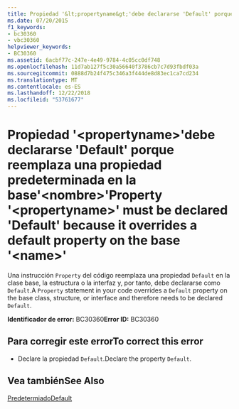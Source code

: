```yaml
---
title: Propiedad '&lt;propertyname&gt;'debe declararse 'Default' porque reemplaza una propiedad predeterminada en la base'&lt;nombre&gt;'
ms.date: 07/20/2015
f1_keywords:
- bc30360
- vbc30360
helpviewer_keywords:
- BC30360
ms.assetid: 6acbf77c-247e-4e49-9784-4c05cc0df748
ms.openlocfilehash: 11d7ab127f5c30a56640f3786cb7c7d93fbdf03a
ms.sourcegitcommit: 0888d7b24f475c346a3f444de8d83ec1ca7cd234
ms.translationtype: MT
ms.contentlocale: es-ES
ms.lasthandoff: 12/22/2018
ms.locfileid: "53761677"
---
```

# <a name="property-ltpropertynamegt-must-be-declared-default-because-it-overrides-a-default-property-on-the-base-ltnamegt"></a><span data-ttu-id="28f04-102">Propiedad '&lt;propertyname&gt;'debe declararse 'Default' porque reemplaza una propiedad predeterminada en la base'&lt;nombre&gt;'</span><span class="sxs-lookup"><span data-stu-id="28f04-102">Property '&lt;propertyname&gt;' must be declared 'Default' because it overrides a default property on the base '&lt;name&gt;'</span></span>
<span data-ttu-id="28f04-103">Una instrucción `Property` del código reemplaza una propiedad `Default` en la clase base, la estructura o la interfaz y, por tanto, debe declararse como `Default`.</span><span class="sxs-lookup"><span data-stu-id="28f04-103">A `Property` statement in your code overrides a `Default` property on the base class, structure, or interface and therefore needs to be declared `Default`.</span></span>  
  
 <span data-ttu-id="28f04-104">**Identificador de error:** BC30360</span><span class="sxs-lookup"><span data-stu-id="28f04-104">**Error ID:** BC30360</span></span>  
  
## <a name="to-correct-this-error"></a><span data-ttu-id="28f04-105">Para corregir este error</span><span class="sxs-lookup"><span data-stu-id="28f04-105">To correct this error</span></span>  
  
-   <span data-ttu-id="28f04-106">Declare la propiedad `Default`.</span><span class="sxs-lookup"><span data-stu-id="28f04-106">Declare the property `Default`.</span></span>  
  
## <a name="see-also"></a><span data-ttu-id="28f04-107">Vea también</span><span class="sxs-lookup"><span data-stu-id="28f04-107">See Also</span></span>  
 [<span data-ttu-id="28f04-108">Predetermiado</span><span class="sxs-lookup"><span data-stu-id="28f04-108">Default</span></span>](../../visual-basic/language-reference/modifiers/default.md)
